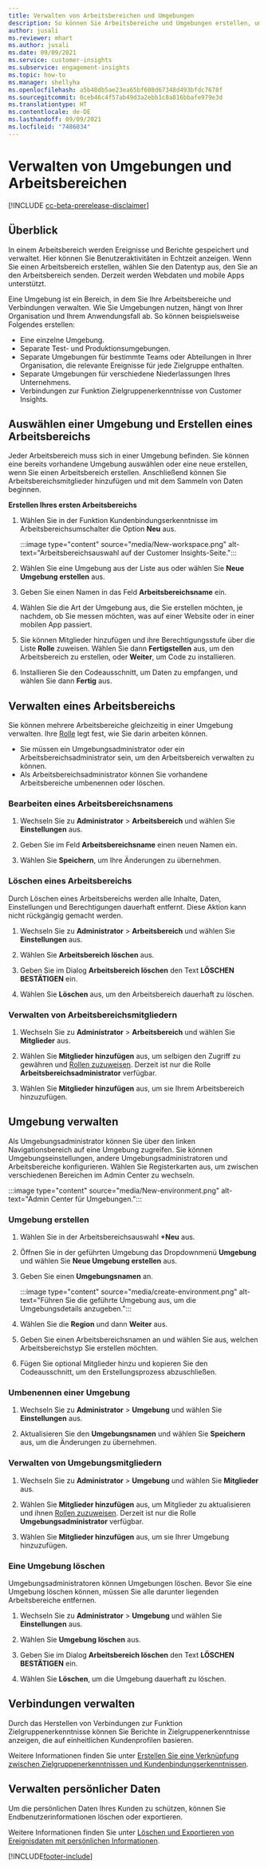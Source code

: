 ```yaml
---
title: Verwalten von Arbeitsbereichen und Umgebungen
description: So können Sie Arbeitsbereiche und Umgebungen erstellen, umbenennen und löschen.
author: jusali
ms.reviewer: mhart
ms.author: jusali
ms.date: 09/09/2021
ms.service: customer-insights
ms.subservice: engagement-insights
ms.topic: how-to
ms.manager: shellyha
ms.openlocfilehash: a5b48db5ae23ea65bf608d67348d493bfdc7678f
ms.sourcegitcommit: 0ceb46c4f57ab49d3a2ebb1c8a816bbafe979e3d
ms.translationtype: HT
ms.contentlocale: de-DE
ms.lasthandoff: 09/09/2021
ms.locfileid: "7486034"
---
```

# <a name="manage-environments-and-workspaces"></a>Verwalten von Umgebungen und Arbeitsbereichen

[!INCLUDE [cc-beta-prerelease-disclaimer](includes/cc-beta-prerelease-disclaimer.md)]

## <a name="overview"></a>Überblick

In einem Arbeitsbereich werden Ereignisse und Berichte gespeichert und verwaltet. Hier können Sie Benutzeraktivitäten in Echtzeit anzeigen. Wenn Sie einen Arbeitsbereich erstellen, wählen Sie den Datentyp aus, den Sie an den Arbeitsbereich senden. Derzeit werden Webdaten und mobile Apps unterstützt.

Eine Umgebung ist ein Bereich, in dem Sie Ihre Arbeitsbereiche und Verbindungen verwalten. Wie Sie Umgebungen nutzen, hängt von Ihrer Organisation und Ihrem Anwendungsfall ab. So können beispielsweise Folgendes erstellen:

-   Eine einzelne Umgebung.
-   Separate Test- und Produktionsumgebungen.
-   Separate Umgebungen für bestimmte Teams oder Abteilungen in Ihrer Organisation, die relevante Ereignisse für jede Zielgruppe enthalten.
-   Separate Umgebungen für verschiedene Niederlassungen Ihres Unternehmens.
-   Verbindungen zur Funktion Zielgruppenerkenntnisse von Customer Insights.

## <a name="choose-an-environment-and-create-a-workspace"></a>Auswählen einer Umgebung und Erstellen eines Arbeitsbereichs 

Jeder Arbeitsbereich muss sich in einer Umgebung befinden. Sie können eine bereits vorhandene Umgebung auswählen oder eine neue erstellen, wenn Sie einen Arbeitsbereich erstellen. Anschließend können Sie Arbeitsbereichsmitglieder hinzufügen und mit dem Sammeln von Daten beginnen.

**Erstellen Ihres ersten Arbeitsbereichs**

1. Wählen Sie in der Funktion Kundenbindungserkenntnisse im Arbeitsbereichsumschalter die Option **Neu** aus. 

   :::image type="content" source="media/New-workspace.png" alt-text="Arbeitsbereichsauswahl auf der Customer Insights-Seite.":::

1. Wählen Sie eine Umgebung aus der Liste aus oder wählen Sie **Neue Umgebung erstellen** aus.

1. Geben Sie einen Namen in das Feld **Arbeitsbereichsname** ein. 

1. Wählen Sie die Art der Umgebung aus, die Sie erstellen möchten, je nachdem, ob Sie messen möchten, was auf einer Website oder in einer mobilen App passiert. 

1. Sie können Mitglieder hinzufügen und ihre Berechtigungsstufe über die Liste **Rolle** zuweisen. Wählen Sie dann **Fertigstellen** aus, um den Arbeitsbereich zu erstellen, oder **Weiter**, um Code zu installieren. 

1. Installieren Sie den Codeausschnitt, um Daten zu empfangen, und wählen Sie dann **Fertig** aus. 

## <a name="manage-a-workspace"></a>Verwalten eines Arbeitsbereichs

Sie können mehrere Arbeitsbereiche gleichzeitig in einer Umgebung verwalten. Ihre [Rolle](user-roles.md) legt fest, wie Sie darin arbeiten können. 

 - Sie müssen ein Umgebungsadministrator oder ein Arbeitsbereichsadministrator sein, um den Arbeitsbereich verwalten zu können.
 - Als Arbeitsbereichsadministrator können Sie vorhandene Arbeitsbereiche umbenennen oder löschen. 

### <a name="edit-a-workspace-name"></a>Bearbeiten eines Arbeitsbereichsnamens

1. Wechseln Sie zu **Administrator** > **Arbeitsbereich** und wählen Sie **Einstellungen** aus.

1. Geben Sie im Feld **Arbeitsbereichsname** einen neuen Namen ein.

1. Wählen Sie **Speichern**, um Ihre Änderungen zu übernehmen.

### <a name="delete-a-workspace"></a>Löschen eines Arbeitsbereichs

Durch Löschen eines Arbeitsbereichs werden alle Inhalte, Daten, Einstellungen und Berechtigungen dauerhaft entfernt. Diese Aktion kann nicht rückgängig gemacht werden.

1. Wechseln Sie zu **Administrator** > **Arbeitsbereich** und wählen Sie **Einstellungen** aus.

1. Wählen Sie **Arbeitsbereich löschen** aus. 

1. Geben Sie im Dialog **Arbeitsbereich löschen** den Text **LÖSCHEN BESTÄTIGEN** ein. 

1. Wählen Sie **Löschen** aus, um den Arbeitsbereich dauerhaft zu löschen.

### <a name="manage-workspace-members"></a>Verwalten von Arbeitsbereichsmitgliedern

1. Wechseln Sie zu **Administrator** > **Arbeitsbereich** und wählen Sie **Mitglieder** aus.

1. Wählen Sie **Mitglieder hinzufügen** aus, um selbigen den Zugriff zu gewähren und [Rollen zuzuweisen](user-roles.md). Derzeit ist nur die Rolle **Arbeitsbereichsadministrator** verfügbar.

1. Wählen Sie **Mitglieder hinzufügen** aus, um sie Ihrem Arbeitsbereich hinzuzufügen.

## <a name="manage-an-environment"></a>Umgebung verwalten

Als Umgebungsadministrator können Sie über den linken Navigationsbereich auf eine Umgebung zugreifen. Sie können Umgebungseinstellungen, andere Umgebungsadministratoren und Arbeitsbereiche konfigurieren. Wählen Sie Registerkarten aus, um zwischen verschiedenen Bereichen im Admin Center zu wechseln.

:::image type="content" source="media/New-environment.png" alt-text="Admin Center für Umgebungen.":::

### <a name="create-an-environment"></a>Umgebung erstellen

1. Wählen Sie in der Arbeitsbereichsauswahl **+Neu** aus.

1. Öffnen Sie in der geführten Umgebung das Dropdownmenü **Umgebung** und wählen Sie **Neue Umgebung erstellen** aus. 

1. Geben Sie einen **Umgebungsnamen** an.

   :::image type="content" source="media/create-environment.png" alt-text="Führen Sie die geführte Umgebung aus, um die Umgebungsdetails anzugeben.":::

1. Wählen Sie die **Region** und dann **Weiter** aus. 

1. Geben Sie einen Arbeitsbereichsnamen an und wählen Sie aus, welchen Arbeitsbereichstyp Sie erstellen möchten. 

1.  Fügen Sie optional Mitglieder hinzu und kopieren Sie den Codeausschnitt, um den Erstellungsprozess abzuschließen.

### <a name="rename-an-environment"></a>Umbenennen einer Umgebung

1. Wechseln Sie zu **Administrator** > **Umgebung** und wählen Sie **Einstellungen** aus.

1. Aktualisieren Sie den **Umgebungsnamen** und wählen Sie **Speichern** aus, um die Änderungen zu übernehmen.

### <a name="manage-environment-members"></a>Verwalten von Umgebungsmitgliedern

1. Wechseln Sie zu **Administrator** > **Umgebung** und wählen Sie **Mitglieder** aus.

1. Wählen Sie **Mitglieder hinzufügen** aus, um Mitglieder zu aktualisieren und ihnen [Rollen zuzuweisen](user-roles.md). Derzeit ist nur die Rolle **Umgebungsadministrator** verfügbar.

1. Wählen Sie **Mitglieder hinzufügen** aus, um sie Ihrer Umgebung hinzuzufügen.

### <a name="delete-an-environment"></a>Eine Umgebung löschen

Umgebungsadministratoren können Umgebungen löschen. Bevor Sie eine Umgebung löschen können, müssen Sie alle darunter liegenden Arbeitsbereiche entfernen.

1. Wechseln Sie zu **Administrator** > **Umgebung** und wählen Sie **Einstellungen** aus.

1. Wählen Sie **Umgebung löschen** aus. 

1. Geben Sie im Dialog **Arbeitsbereich löschen** den Text **LÖSCHEN BESTÄTIGEN** ein. 

1. Wählen Sie **Löschen**, um die Umgebung dauerhaft zu löschen.

## <a name="manage-connections"></a>Verbindungen verwalten

Durch das Herstellen von Verbindungen zur Funktion Zielgruppenerkenntnisse können Sie Berichte in Zielgruppenerkenntnisse anzeigen, die auf einheitlichen Kundenprofilen basieren. 

Weitere Informationen finden Sie unter [Erstellen Sie eine Verknüpfung zwischen Zielgruppenerkenntnissen und Kundenbindungserkenntnissen](integrate-audience-insights-engagement-insights.md).

## <a name="manage-personal-data"></a>Verwalten persönlicher Daten

Um die persönlichen Daten Ihres Kunden zu schützen, können Sie Endbenutzerinformationen löschen oder exportieren.

Weitere Informationen finden Sie unter [Löschen und Exportieren von Ereignisdaten mit persönlichen Informationen](delete-export-personal-data.md).


[!INCLUDE[footer-include](../includes/footer-banner.md)]
